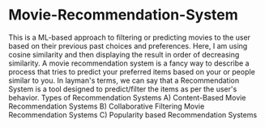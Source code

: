 # Movie-Recommendation-System
This is a ML-based approach to filtering or predicting movies to the user based on their previous past choices and preferences. Here, I am using cosine similarity and then displaying the result in order of decreasing similarity.
A movie recommendation system is a fancy way to describe a process that tries to predict your preferred items based on your or people similar to you.
In layman's terms, we can say that a Recommendation System is a tool designed to predict/filter the items as per the user's behavior.
Types of Recommendation Systems
A) Content-Based Movie Recommendation Systems
B) Collaborative Filtering Movie Recommendation Systems
C) Popularity based Recommendation Systems

